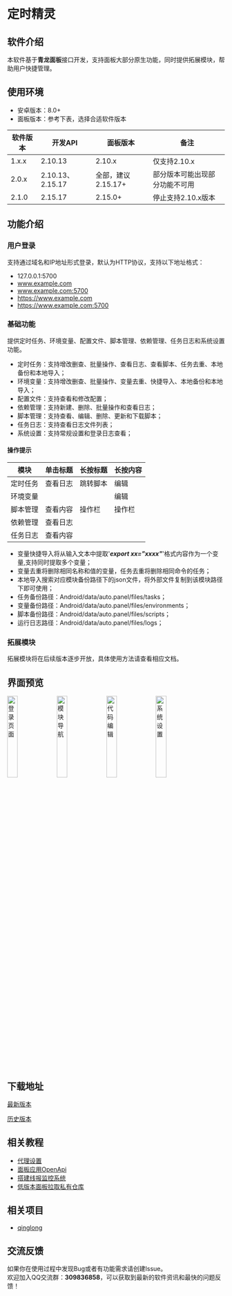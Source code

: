 # 定时精灵

## 软件介绍

本软件基于**青龙面板**接口开发，支持面板大部分原生功能，同时提供拓展模块，帮助用户快捷管理。

## 使用环境

* 安卓版本：8.0+
* 面板版本：参考下表，选择合适软件版本

| 软件版本  | 开发API           | 面板版本          | 备注              |
|-------|-----------------|---------------|-----------------|
| 1.x.x | 2.10.13         | 2.10.x        | 仅支持2.10.x       |
| 2.0.x | 2.10.13、2.15.17 | 全部，建议2.15.17+ | 部分版本可能出现部分功能不可用 |
| 2.1.0 | 2.15.17         | 2.15.0+       | 停止支持2.10.x版本    |

## 功能介绍

### 用户登录

支持通过域名和IP地址形式登录，默认为HTTP协议，支持以下地址格式：

* 127.0.0.1:5700
* www.example.com
* www.example.com:5700
* https://www.example.com
* https://www.example.com:5700

### 基础功能

提供定时任务、环境变量、配置文件、脚本管理、依赖管理、任务日志和系统设置功能。

* 定时任务：支持增改删查、批量操作、查看日志、查看脚本、任务去重、本地备份和本地导入；
* 环境变量：支持增改删查、批量操作、变量去重、快捷导入、本地备份和本地导入；
* 配置文件：支持查看和修改配置；
* 依赖管理：支持新建、删除、批量操作和查看日志；
* 脚本管理：支持查看、编辑、删除、更新和下载脚本；
* 任务日志：支持查看日志文件列表；
* 系统设置：支持常规设置和登录日志查看；

#### 操作提示

| 模块   | 单击标题 | 长按标题 | 长按内容 |
|------|------|------|------|
| 定时任务 | 查看日志 | 跳转脚本 | 编辑   |
| 环境变量 |      |      | 编辑   |
| 脚本管理 | 查看内容 | 操作栏  | 操作栏  |
| 依赖管理 | 查看日志 |      |      |
| 任务日志 | 查看内容 |      |      |

- 变量快捷导入将从输入文本中提取'***export xx="xxxx"***'格式内容作为一个变量,支持同时提取多个变量；
- 变量去重将删除相同名称和值的变量，任务去重将删除相同命令的任务；
- 本地导入搜索对应模块备份路径下的json文件，将外部文件复制到该模块路径下即可使用；
- 任务备份路径：Android/data/auto.panel/files/tasks；
- 变量备份路径：Android/data/auto.panel/files/environments；
- 脚本备份路径：Android/data/auto.panel/files/scripts；
- 运行日志路径：Android/data/auto.panel/files/logs；

### 拓展模块

拓展模块将在后续版本逐步开放，具体使用方法请查看相应文档。

## 界面预览

<img src="https://gitee.com/wsfsp4/public-static-file/raw/master/qinglong/p1.jpg" alt="登录页面" width="22%"> 
<img src="https://gitee.com/wsfsp4/public-static-file/raw/master/qinglong/p2.jpg" alt="模块导航" width="22%">  
<img src="https://gitee.com/wsfsp4/public-static-file/raw/master/qinglong/p3.jpg" alt="代码编辑" width="22%">  
<img src="https://gitee.com/wsfsp4/public-static-file/raw/master/qinglong/p4.jpg" alt="系统设置" width="22%">  

## 下载地址

[最新版本](https://gitee.com/wsfsp4/QingLong/releases/tag/v2.1.0)

[历史版本](https://gitee.com/wsfsp4/QingLong/releases)

## 相关教程

* [代理设置](https://blog.csdn.net/wsfsp_4/article/details/128366173)
* [面板应用OpenApi](https://blog.csdn.net/wsfsp_4/article/details/128316982)
* [搭建线报监控系统](https://blog.csdn.net/wsfsp_4/article/details/128317795)
* [低版本面板拉取私有仓库](https://blog.csdn.net/wsfsp_4/article/details/128055841)

## 相关项目

* [qinglong](https://github.com/whyour/qinglong)

## 交流反馈

如果你在使用过程中发现Bug或者有功能需求请创建Issue。  
欢迎加入QQ交流群：**309836858**，可以获取到最新的软件资讯和最快的问题反馈！
